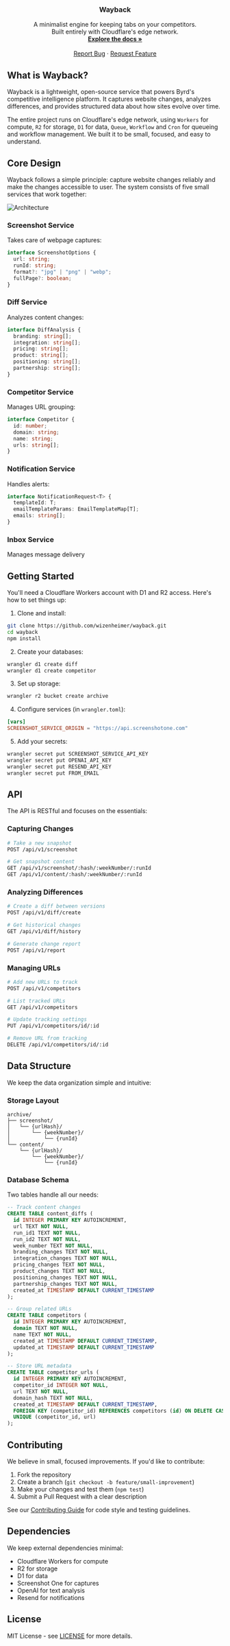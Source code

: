 <div align="center">
  <h3 align="center">Wayback</h3>
  <p align="center">
    A minimalist engine for keeping tabs on your competitors.
    <br />
    Built entirely with Cloudflare's edge network.
    <br />
    <a href="https://github.com/wizenheimer/wayback/tree/main/docs"><strong>Explore the docs »</strong></a>
    <br />
    <br />
    <a href="https://github.com/wizenheimer/wayback/issues/new">Report Bug</a>
    ·
    <a href="https://github.com/wizenheimer/wayback/issues/new">Request Feature</a>
  </p>
</div>

## What is Wayback?

Wayback is a lightweight, open-source service that powers Byrd's competitive intelligence platform. It captures website changes, analyzes differences, and provides structured data about how sites evolve over time.

The entire project runs on Cloudflare's edge network, using `Workers` for compute, `R2` for storage, `D1` for data, `Queue`, `Workflow` and `Cron` for queueing and workflow management. We built it to be small, focused, and easy to understand.

## Core Design

Wayback follows a simple principle: capture website changes reliably and make the changes accessible to user. The system consists of five small services that work together:

![Architecture](docs/architecture.png)

### Screenshot Service

Takes care of webpage captures:

```typescript
interface ScreenshotOptions {
  url: string;
  runId: string;
  format?: "jpg" | "png" | "webp";
  fullPage?: boolean;
}
```

### Diff Service

Analyzes content changes:

```typescript
interface DiffAnalysis {
  branding: string[];
  integration: string[];
  pricing: string[];
  product: string[];
  positioning: string[];
  partnership: string[];
}
```

### Competitor Service

Manages URL grouping:

```typescript
interface Competitor {
  id: number;
  domain: string;
  name: string;
  urls: string[];
}
```

### Notification Service

Handles alerts:

```typescript
interface NotificationRequest<T> {
  templateId: T;
  emailTemplateParams: EmailTemplateMap[T];
  emails: string[];
}
```

### Inbox Service

Manages message delivery

## Getting Started

You'll need a Cloudflare Workers account with D1 and R2 access. Here's how to set things up:

1. Clone and install:

```bash
git clone https://github.com/wizenheimer/wayback.git
cd wayback
npm install
```

2. Create your databases:

```bash
wrangler d1 create diff
wrangler d1 create competitor
```

3. Set up storage:

```bash
wrangler r2 bucket create archive
```

4. Configure services (in `wrangler.toml`):

```toml
[vars]
SCREENSHOT_SERVICE_ORIGIN = "https://api.screenshotone.com"
```

5. Add your secrets:

```bash
wrangler secret put SCREENSHOT_SERVICE_API_KEY
wrangler secret put OPENAI_API_KEY
wrangler secret put RESEND_API_KEY
wrangler secret put FROM_EMAIL
```

## API

The API is RESTful and focuses on the essentials:

### Capturing Changes

```bash
# Take a new snapshot
POST /api/v1/screenshot

# Get snapshot content
GET /api/v1/screenshot/:hash/:weekNumber/:runId
GET /api/v1/content/:hash/:weekNumber/:runId
```

### Analyzing Differences

```bash
# Create a diff between versions
POST /api/v1/diff/create

# Get historical changes
GET /api/v1/diff/history

# Generate change report
POST /api/v1/report
```

### Managing URLs

```bash
# Add new URLs to track
POST /api/v1/competitors

# List tracked URLs
GET /api/v1/competitors

# Update tracking settings
PUT /api/v1/competitors/id/:id

# Remove URL from tracking
DELETE /api/v1/competitors/id/:id
```

## Data Structure

We keep the data organization simple and intuitive:

### Storage Layout

```
archive/
├── screenshot/
│   └── {urlHash}/
│       └── {weekNumber}/
│           └── {runId}
└── content/
    └── {urlHash}/
        └── {weekNumber}/
            └── {runId}
```

### Database Schema

Two tables handle all our needs:

```sql
-- Track content changes
CREATE TABLE content_diffs (
  id INTEGER PRIMARY KEY AUTOINCREMENT,
  url TEXT NOT NULL,
  run_id1 TEXT NOT NULL,
  run_id2 TEXT NOT NULL,
  week_number TEXT NOT NULL,
  branding_changes TEXT NOT NULL,
  integration_changes TEXT NOT NULL,
  pricing_changes TEXT NOT NULL,
  product_changes TEXT NOT NULL,
  positioning_changes TEXT NOT NULL,
  partnership_changes TEXT NOT NULL,
  created_at TIMESTAMP DEFAULT CURRENT_TIMESTAMP
);

-- Group related URLs
CREATE TABLE competitors (
  id INTEGER PRIMARY KEY AUTOINCREMENT,
  domain TEXT NOT NULL,
  name TEXT NOT NULL,
  created_at TIMESTAMP DEFAULT CURRENT_TIMESTAMP,
  updated_at TIMESTAMP DEFAULT CURRENT_TIMESTAMP
);

-- Store URL metadata
CREATE TABLE competitor_urls (
  id INTEGER PRIMARY KEY AUTOINCREMENT,
  competitor_id INTEGER NOT NULL,
  url TEXT NOT NULL,
  domain_hash TEXT NOT NULL,
  created_at TIMESTAMP DEFAULT CURRENT_TIMESTAMP,
  FOREIGN KEY (competitor_id) REFERENCES competitors (id) ON DELETE CASCADE,
  UNIQUE (competitor_id, url)
);
```

## Contributing

We believe in small, focused improvements. If you'd like to contribute:

1. Fork the repository
2. Create a branch (`git checkout -b feature/small-improvement`)
3. Make your changes and test them (`npm test`)
4. Submit a Pull Request with a clear description

See our [Contributing Guide](CONTRIBUTING.md) for code style and testing guidelines.

## Dependencies

We keep external dependencies minimal:

- Cloudflare Workers for compute
- R2 for storage
- D1 for data
- Screenshot One for captures
- OpenAI for text analysis
- Resend for notifications

## License

MIT License - see [LICENSE](LICENSE) for more details.

